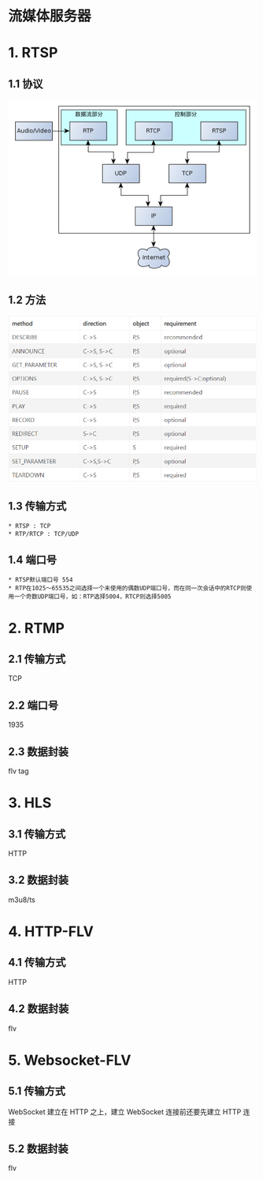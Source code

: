 # 流媒体服务器

# 1. RTSP
## 1.1 协议
<div align="center">
    <img src=./rtsp-protocol.png />
</div>

## 1.2 方法
<div align="center">
    <img src=./rtsp-method.png />
</div>

## 1.3 传输方式
    * RTSP : TCP
    * RTP/RTCP : TCP/UDP

## 1.4 端口号
    * RTSP默认端口号 554
    * RTP在1025～65535之间选择一个未使用的偶数UDP端口号，而在同一次会话中的RTCP则使用一个奇数UDP端口号，如：RTP选择5004，RTCP则选择5005

# 2. RTMP
## 2.1 传输方式
TCP

## 2.2 端口号
1935

## 2.3 数据封装
flv tag

# 3. HLS
## 3.1 传输方式
HTTP

## 3.2 数据封装
m3u8/ts

# 4. HTTP-FLV
## 4.1 传输方式
HTTP

## 4.2 数据封装
flv

# 5. Websocket-FLV
## 5.1 传输方式
WebSocket 建立在 HTTP 之上，建立 WebSocket 连接前还要先建立 HTTP 连接

## 5.2 数据封装
flv